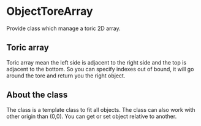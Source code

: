 # ObjectToreArray
Provide class which manage a toric 2D array.

## Toric array
Toric array mean the left side is adjacent to the right side and the top is adjacent to the bottom. So you can specify indexes out of bound, it will go around the tore and return you the right object.

## About the class
The class is a template class to fit all objects. The class can also work with other origin than (0,0). You can get or set object relative to another.
